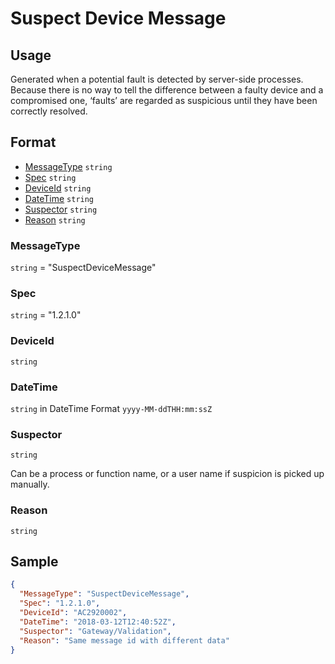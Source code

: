 # Suspect Device Message
## Usage
Generated when a potential fault is detected by server-side processes. Because there is no way to tell the difference between a faulty device and a compromised one, ‘faults’ are regarded as suspicious until they have been correctly resolved.
## Format
* [MessageType](#messagetype) ```string```
* [Spec](#spec) ```string```
* [DeviceId](#deviceid) ```string```
* [DateTime](#datetime) ```string```
* [Suspector](#suspector) ```string```
* [Reason](#reason) ```string```
### MessageType
```string``` = "SuspectDeviceMessage"
### Spec
```string``` = "1.2.1.0"
### DeviceId
```string``` 
### DateTime
```string``` in DateTime Format ```yyyy-MM-ddTHH:mm:ssZ```
### Suspector
```string```

Can be a process or function name, or a user name if suspicion is picked up manually.
### Reason
```string```

## Sample
```JSON
{
  "MessageType": "SuspectDeviceMessage",
  "Spec": "1.2.1.0",
  "DeviceId": "AC2920002",
  "DateTime": "2018-03-12T12:40:52Z",
  "Suspector": "Gateway/Validation",
  "Reason": "Same message id with different data"
}
```